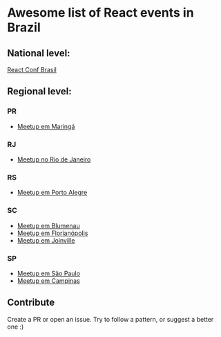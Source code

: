 # Awesome list of React events in Brazil

## National level:
[React Conf Brasil](http://reactconfbr.com.br/)

## Regional level:

### PR
- [Meetup em Maringá](https://www.meetup.com/pt-BR/React-Maringa/)

### RJ
- [Meetup no Rio de Janeiro](https://www.meetup.com/pt-BR/React-Rio-de-Janeiro/)

### RS
- [Meetup em Porto Alegre](https://www.meetup.com/React-Porto-Alegre/)

### SC

- [Meetup em Blumenau](https://www.meetup.com/React-Blumenau/)
- [Meetup em Florianópolis](http://www.meetup.com/ReactJS-Floripa/)
- [Meetup em Joinville](https://www.meetup.com/pt-BR/React-Joinville/)

### SP
- [Meetup em São Paulo](https://www.meetup.com/ReactJS-SP/)
- [Meetup em Campinas](https://www.meetup.com/React-Campinas/)


## Contribute
Create a PR or open an issue.
Try to follow a pattern, or suggest a better one :)
